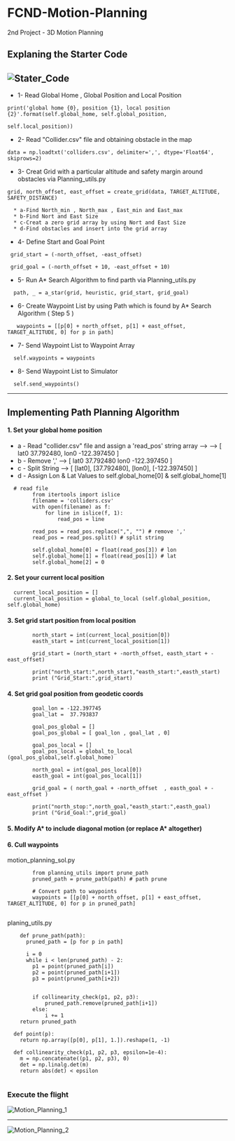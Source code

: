 # FCND-Motion-Planning
2nd Project - 3D Motion Planning 


## Explaning the Starter Code

![Stater_Code](./image/Starter_Code.png)
---

* 1- Read Global Home , Global Position and Local Position
```
print('global home {0}, position {1}, local position {2}'.format(self.global_home, self.global_position,
                                                                         self.local_position))
```
* 2- Read "Collider.csv" file and obtaining obstacle in the map
```
data = np.loadtxt('colliders.csv', delimiter=',', dtype='Float64', skiprows=2)
```    
* 3- Creat Grid with a particular altitude and safety margin around obstacles via Planning_utils.py 
```
grid, north_offset, east_offset = create_grid(data, TARGET_ALTITUDE, SAFETY_DISTANCE)

```  
      * a-Find North_min , North_max , East_min and East_max
      * b-Find Nort and East Size 
      * c-Creat a zero grid array by using Nort and East Size  
      * d-Find obstacles and insert into the grid array
  
* 4- Define Start and Goal Point
```    
 grid_start = (-north_offset, -east_offset)
       
 grid_goal = (-north_offset + 10, -east_offset + 10)
```
* 5- Run A* Search Algorithm to find parth via Planning_utils.py
```    
  path, _ = a_star(grid, heuristic, grid_start, grid_goal)
```
* 6- Create Waypoint List by using Path which is found by A* Search Algorithm ( Step 5 )
```    
   waypoints = [[p[0] + north_offset, p[1] + east_offset, TARGET_ALTITUDE, 0] for p in path]
```
* 7- Send Waypoint List to Waypoint Array
```    
  self.waypoints = waypoints
```
* 8- Send Waypoint List to Simulator
```    
  self.send_waypoints()
```
---

## Implementing Path Planning Algorithm

#### 1. Set your global home position

 * a - Read "collider.csv" file and assign a 'read_pos' string array --> --> [ lat0 37.792480, lon0 -122.397450 ]
 * b - Remove ',' --> [ lat0 37.792480 lon0 -122.397450 ]
 * c - Split String --> [ [lat0], [37.792480], [lon0], [-122.397450] ]
 * d - Assign Lon & Lat Values to self.global_home[0] & self.global_home[1]
```    
  # read file
        from itertools import islice
        filename = 'colliders.csv'  
        with open(filename) as f:
            for line in islice(f, 1):
                read_pos = line

        read_pos = read_pos.replace(",", "") # remove ','
        read_pos = read_pos.split() # split string
       
        self.global_home[0] = float(read_pos[3]) # lon  
        self.global_home[1] = float(read_pos[1]) # lat
        self.global_home[2] = 0
```
#### 2. Set your current local position


```    
  current_local_position = []
  current_local_position = global_to_local (self.global_position, self.global_home)
```


#### 3. Set grid start position from local position

```    
        north_start = int(current_local_position[0])
        easth_start = int(current_local_position[1])

        grid_start = (north_start + -north_offset, easth_start + -east_offset)

        print("north_start:",north_start,"easth_start:",easth_start)
        print ("Grid_Start:",grid_start)
```

#### 4. Set grid goal position from geodetic coords

```     #Goal 
        goal_lon = -122.397745
        goal_lat =  37.793837
        
        goal_pos_global = []
        goal_pos_global = [ goal_lon , goal_lat , 0]

        goal_pos_local = []       
        goal_pos_local = global_to_local (goal_pos_global,self.global_home)
         
        north_goal = int(goal_pos_local[0])
        easth_goal = int(goal_pos_local[1])
        
        grid_goal = ( north_goal + -north_offset  , easth_goal + -east_offset )
       
        print("north_stop:",north_goal,"easth_start:",easth_goal)
        print ("Grid_Goal:",grid_goal)
```

#### 5. Modify A* to include diagonal motion (or replace A* altogether)


#### 6. Cull waypoints 

motion_planning_sol.py
```     
        from planning_utils import prune_path
        pruned_path = prune_path(path) # path prune

        # Convert path to waypoints
        waypoints = [[p[0] + north_offset, p[1] + east_offset, TARGET_ALTITUDE, 0] for p in pruned_path]
        
```
planing_utils.py
``` 
    def prune_path(path):
      pruned_path = [p for p in path]
    
      i = 0
      while i < len(pruned_path) - 2:
        p1 = point(pruned_path[i])
        p2 = point(pruned_path[i+1])
        p3 = point(pruned_path[i+2])
        
      
        if collinearity_check(p1, p2, p3):
            pruned_path.remove(pruned_path[i+1])
        else:
            i += 1
    return pruned_path

  def point(p):
    return np.array([p[0], p[1], 1.]).reshape(1, -1)

  def collinearity_check(p1, p2, p3, epsilon=1e-4):   
    m = np.concatenate((p1, p2, p3), 0)
    det = np.linalg.det(m)
    return abs(det) < epsilon
    
```
### Execute the flight

![Motion_Planning_1](./image/Motion_Planning_1.png)

---

![Motion_Planning_2](./image/Motion_Planning_2.png)



